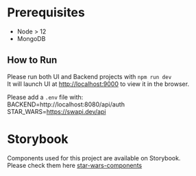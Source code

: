 # Prerequisites
- Node > 12
- MongoDB

## How to Run
Please run both UI and Backend projects with `npm run dev` \
It will launch UI at [http://localhost:9000](http://localhost:9000) to view it in the browser.

Please add a `.env` file with:\
BACKEND=http://localhost:8080/api/auth \
STAR_WARS=https://swapi.dev/api

# Storybook
Components used for this project are available on Storybook. \
Please check them here [star-wars-components](https://github.com/vivianew/star-wars-components)